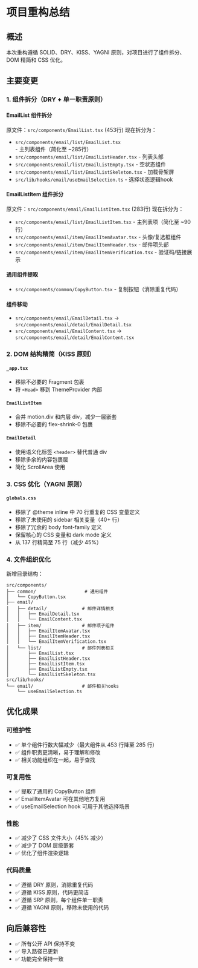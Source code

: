 # 项目重构总结

## 概述
本次重构遵循 SOLID、DRY、KISS、YAGNI 原则，对项目进行了组件拆分、DOM 精简和 CSS 优化。

## 主要变更

### 1. 组件拆分（DRY + 单一职责原则）

#### EmailList 组件拆分
原文件：`src/components/EmailList.tsx` (453行)
现在拆分为：
- `src/components/email/list/EmailList.tsx` - 主列表组件（简化至 ~285行）
- `src/components/email/list/EmailListHeader.tsx` - 列表头部
- `src/components/email/list/EmailListEmpty.tsx` - 空状态组件
- `src/components/email/list/EmailListSkeleton.tsx` - 加载骨架屏
- `src/lib/hooks/email/useEmailSelection.ts` - 选择状态逻辑hook

#### EmailListItem 组件拆分
原文件：`src/components/email/EmailListItem.tsx` (283行)
现在拆分为：
- `src/components/email/list/EmailListItem.tsx` - 主列表项（简化至 ~90行）
- `src/components/email/item/EmailItemAvatar.tsx` - 头像/复选框组件
- `src/components/email/item/EmailItemHeader.tsx` - 邮件项头部
- `src/components/email/item/EmailItemVerification.tsx` - 验证码/链接展示

#### 通用组件提取
- `src/components/common/CopyButton.tsx` - 复制按钮（消除重复代码）

#### 组件移动
- `src/components/email/EmailDetail.tsx` → `src/components/email/detail/EmailDetail.tsx`
- `src/components/email/EmailContent.tsx` → `src/components/email/detail/EmailContent.tsx`

### 2. DOM 结构精简（KISS 原则）

#### `_app.tsx`
- 移除不必要的 Fragment 包裹
- 将 `<Head>` 移到 ThemeProvider 内部

#### `EmailListItem`
- 合并 motion.div 和内层 div，减少一层嵌套
- 移除不必要的 flex-shrink-0 包裹

#### `EmailDetail`
- 使用语义化标签 `<header>` 替代普通 div
- 移除多余的内容包裹层
- 简化 ScrollArea 使用

### 3. CSS 优化（YAGNI 原则）

#### `globals.css`
- 移除了 @theme inline 中 70 行重复的 CSS 变量定义
- 移除了未使用的 sidebar 相关变量（40+ 行）
- 移除了冗余的 body font-family 定义
- 保留核心的 CSS 变量和 dark mode 定义
- 从 137 行精简至 75 行（减少 45%）

### 4. 文件组织优化

新增目录结构：
```
src/components/
├── common/                  # 通用组件
│   └── CopyButton.tsx
├── email/
│   ├── detail/             # 邮件详情相关
│   │   ├── EmailDetail.tsx
│   │   └── EmailContent.tsx
│   ├── item/               # 邮件项子组件
│   │   ├── EmailItemAvatar.tsx
│   │   ├── EmailItemHeader.tsx
│   │   └── EmailItemVerification.tsx
│   └── list/               # 邮件列表相关
│       ├── EmailList.tsx
│       ├── EmailListHeader.tsx
│       ├── EmailListItem.tsx
│       ├── EmailListEmpty.tsx
│       └── EmailListSkeleton.tsx
src/lib/hooks/
└── email/                  # 邮件相关hooks
    └── useEmailSelection.ts
```

## 优化成果

### 可维护性
- ✅ 单个组件行数大幅减少（最大组件从 453 行降至 285 行）
- ✅ 组件职责更清晰，易于理解和修改
- ✅ 相关功能组织在一起，易于查找

### 可复用性
- ✅ 提取了通用的 CopyButton 组件
- ✅ EmailItemAvatar 可在其他地方复用
- ✅ useEmailSelection hook 可用于其他选择场景

### 性能
- ✅ 减少了 CSS 文件大小（45% 减少）
- ✅ 减少了 DOM 层级嵌套
- ✅ 优化了组件渲染逻辑

### 代码质量
- ✅ 遵循 DRY 原则，消除重复代码
- ✅ 遵循 KISS 原则，代码更简洁
- ✅ 遵循 SRP 原则，每个组件单一职责
- ✅ 遵循 YAGNI 原则，移除未使用的代码

## 向后兼容性
- ✅ 所有公开 API 保持不变
- ✅ 导入路径已更新
- ✅ 功能完全保持一致
